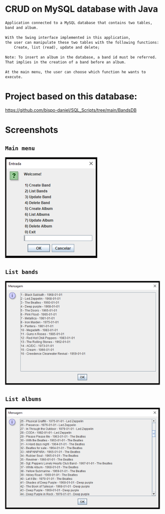 # CRUD on MySQL database with Java
    Application connected to a MySQL database that contains two tables, band and album.
    
    With the Swing interface implemented in this application, 
    the user can manipulate these two tables with the following functions: 
        Create, list (read), update and delete;

    Note: To insert an album in the database, a band id must be referred. 
    That implies in the creation of a band before an album.

    At the main menu, the user can choose which function he wants to execute.

# Project based on this database:
https://github.com/bispo-daniel/SQL_Scripts/tree/main/BandsDB

# Screenshots

## `Main menu`

![all-text](https://github.com/bispo-daniel/CRUD_JavaBandsDB/blob/main/Screenshots/MainMenu.png)

## `List bands`

![all-text](https://github.com/bispo-daniel/CRUD_JavaBandsDB/blob/main/Screenshots/ReadBandsPage.png)

## `List albums`

![all-text](https://github.com/bispo-daniel/CRUD_JavaBandsDB/blob/main/Screenshots/ReadAlbumsPage.png)